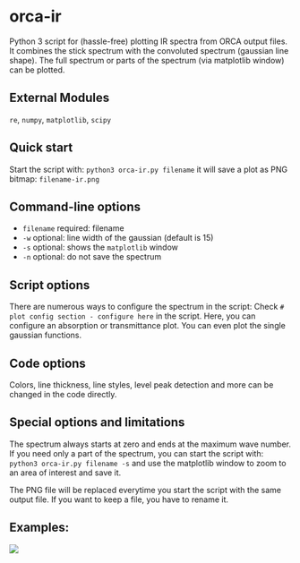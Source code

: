 # orca-ir
Python 3 script for (hassle-free) plotting IR spectra from ORCA output files. 
It combines the stick spectrum with the convoluted spectrum (gaussian line shape). 
The full spectrum or parts of the spectrum (via matplotlib window) can be plotted.

## External Modules
 `re`, `numpy`, `matplotlib`, `scipy`  

## Quick start
 Start the script with:
`python3 orca-ir.py filename`
it will save a plot as PNG bitmap:
`filename-ir.png`


## Command-line options
- `filename` required: filename
- `-w` optional: line width of the gaussian (default is 15)
- `-s` optional: shows the `matplotlib` window
- `-n` optional: do not save the spectrum

## Script options
There are numerous ways to configure the spectrum in the script:
Check `# plot config section - configure here` in the script. 
Here, you can configure an absorption or transmittance plot. 
You can even plot the single gaussian functions.

## Code options
Colors, line thickness, line styles, level peak detection and 
more can be changed in the code directly.

## Special options and limitations
The spectrum always starts at zero and ends at the maximum wave number. 
If you need only a part of the spectrum, you can start the script with:
`python3 orca-ir.py filename -s`
and use the matplotlib window to zoom to an area of interest and save it.

The PNG file will be replaced everytime you start the script with the same output file. 
If you want to keep a file, you have to rename it. 

## Examples:
![](/examples/example1.png=250x250)
